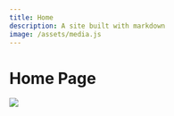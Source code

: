 ```yaml
---
title: Home
description: A site built with markdown
image: /assets/media.js
---
```


# Home Page

![](https://cdn.hswstatic.com/gif/alpaca-llama.jpg)
